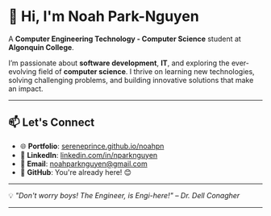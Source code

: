 # 👋 Hi, I'm **Noah Park-Nguyen**  
A **Computer Engineering Technology - Computer Science** student at **Algonquin College**.  

I’m passionate about **software development**, **IT**, and exploring the ever-evolving field of **computer science**. I thrive on learning new technologies, solving challenging problems, and building innovative solutions that make an impact.

---

## 📫 Let's Connect
- 🌐 **Portfolio**: [sereneprince.github.io/noahpn](https://sereneprince.github.io/noahpn/)  
- 💼 **LinkedIn**: [linkedin.com/in/nparknguyen](https://www.linkedin.com/in/nparknguyen/)  
- 📧 **Email**: [noahparknguyen@gmail.com](mailto:noahparknguyen@gmail.com)  
- 🐙 **GitHub**: You're already here! 😊  

---

💡 *"Don't worry boys! The Engineer, is Engi-here!"* – *Dr. Dell Conagher*

---
